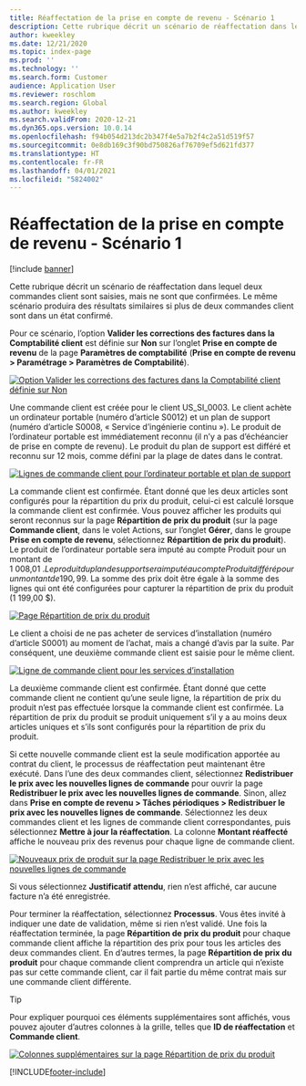 ```yaml
---
title: Réaffectation de la prise en compte de revenu - Scénario 1
description: Cette rubrique décrit un scénario de réaffectation dans lequel deux commandes client sont saisies, mais ne sont que confirmées. Le même scénario produira des résultats similaires si plus de deux commandes client sont dans un état confirmé.
author: kweekley
ms.date: 12/21/2020
ms.topic: index-page
ms.prod: ''
ms.technology: ''
ms.search.form: Customer
audience: Application User
ms.reviewer: roschlom
ms.search.region: Global
ms.author: kweekley
ms.search.validFrom: 2020-12-21
ms.dyn365.ops.version: 10.0.14
ms.openlocfilehash: f94b054d213dc2b347f4e5a7b2f4c2a51d519f57
ms.sourcegitcommit: 0e8db169c3f90bd750826af76709ef5d621fd377
ms.translationtype: HT
ms.contentlocale: fr-FR
ms.lasthandoff: 04/01/2021
ms.locfileid: "5824002"
---
```

# <a name="revenue-recognition-reallocation--scenario-1"></a>Réaffectation de la prise en compte de revenu - Scénario 1

[!include [banner](../includes/banner.md)]

Cette rubrique décrit un scénario de réaffectation dans lequel deux commandes client sont saisies, mais ne sont que confirmées. Le même scénario produira des résultats similaires si plus de deux commandes client sont dans un état confirmé.

Pour ce scénario, l’option **Valider les corrections des factures dans la Comptabilité client** est définie sur **Non** sur l’onglet **Prise en compte de revenu** de la page **Paramètres de comptabilité** (**Prise en compte de revenu \> Paramétrage \> Paramètres de Comptabilité**).

[![Option Valider les corrections des factures dans la Comptabilité client définie sur Non](./media/06_rev-rec-scenarios.png)](./media/06_rev-rec-scenarios.png)

Une commande client est créée pour le client US\_SI\_0003. Le client achète un ordinateur portable (numéro d’article S0012) et un plan de support (numéro d’article S0008, « Service d’ingénierie continu »). Le produit de l’ordinateur portable est immédiatement reconnu (il n’y a pas d’échéancier de prise en compte de revenu). Le produit du plan de support est différé et reconnu sur 12 mois, comme défini par la plage de dates dans le contrat.

[![Lignes de commande client pour l’ordinateur portable et plan de support](./media/07_rev-rec-scenarios.png)](./media/07_rev-rec-scenarios.png)

La commande client est confirmée. Étant donné que les deux articles sont configurés pour la répartition du prix du produit, celui-ci est calculé lorsque la commande client est confirmée. Vous pouvez afficher les produits qui seront reconnus sur la page **Répartition de prix du produit** (sur la page **Commande client**, dans le volet Actions, sur l’onglet **Gérer**, dans le groupe **Prise en compte de revenu**, sélectionnez **Répartition de prix du produit**). Le produit de l’ordinateur portable sera imputé au compte Produit pour un montant de 1 008,01 $. Le produit du plan de support sera imputé au compte Produit différé pour un montant de 190,99 $. La somme des prix doit être égale à la somme des lignes qui ont été configurées pour capturer la répartition de prix du produit (1 199,00 $).

[![Page Répartition de prix du produit](./media/08_rev-rec-scenarios.png)](./media/08_rev-rec-scenarios.png)

Le client a choisi de ne pas acheter de services d’installation (numéro d’article S0001) au moment de l’achat, mais a changé d’avis par la suite. Par conséquent, une deuxième commande client est saisie pour le même client.

[![Ligne de commande client pour les services d’installation](./media/09_rev-rec-scenarios.png)](./media/09_rev-rec-scenarios.png)

La deuxième commande client est confirmée. Étant donné que cette commande client ne contient qu’une seule ligne, la répartition de prix du produit n’est pas effectuée lorsque la commande client est confirmée. La répartition de prix du produit se produit uniquement s’il y a au moins deux articles uniques et s’ils sont configurés pour la répartition de prix du produit.

Si cette nouvelle commande client est la seule modification apportée au contrat du client, le processus de réaffectation peut maintenant être exécuté. Dans l’une des deux commandes client, sélectionnez **Redistribuer le prix avec les nouvelles lignes de commande** pour ouvrir la page **Redistribuer le prix avec les nouvelles lignes de commande**. Sinon, allez dans **Prise en compte de revenu \> Tâches périodiques \> Redistribuer le prix avec les nouvelles lignes de commande**. Sélectionnez les deux commandes client et les lignes de commande client correspondantes, puis sélectionnez **Mettre à jour la réaffectation**. La colonne **Montant réaffecté** affiche le nouveau prix des revenus pour chaque ligne de commande client.

[![Nouveaux prix de produit sur la page Redistribuer le prix avec les nouvelles lignes de commande](./media/10_rev-rec-scenarios.png)](./media/10_rev-rec-scenarios.png)

Si vous sélectionnez **Justificatif attendu**, rien n’est affiché, car aucune facture n’a été enregistrée.

Pour terminer la réaffectation, sélectionnez **Processus**. Vous êtes invité à indiquer une date de validation, même si rien n’est validé. Une fois la réaffectation terminée, la page **Répartition de prix du produit** pour chaque commande client affiche la répartition des prix pour tous les articles des deux commandes client. En d’autres termes, la page **Répartition de prix du produit** pour chaque commande client comprendra un article qui n’existe pas sur cette commande client, car il fait partie du même contrat mais sur une commande client différente.

> [!TIP]
> Pour expliquer pourquoi ces éléments supplémentaires sont affichés, vous pouvez ajouter d’autres colonnes à la grille, telles que **ID de réaffectation** et **Commande client**.
> 
> [![Colonnes supplémentaires sur la page Répartition de prix du produit](./media/11_rev-rec-scenarios.png)](./media/11_rev-rec-scenarios.png)


[!INCLUDE[footer-include](../../includes/footer-banner.md)]